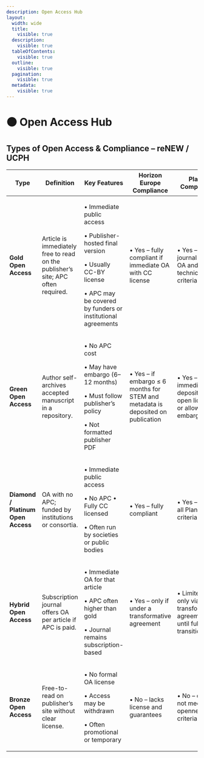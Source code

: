 ```yaml
---
description: Open Access Hub
layout:
  width: wide
  title:
    visible: true
  description:
    visible: true
  tableOfContents:
    visible: true
  outline:
    visible: true
  pagination:
    visible: true
  metadata:
    visible: true
---
```


# 🟠 Open Access Hub

## Types of Open Access & Compliance – reNEW / UCPH&#x20;

<table><thead><tr><th width="102">Type</th><th width="123">Definition</th><th width="162">Key Features</th><th width="226">Horizon Europe Compliance</th><th width="151">Plan S Compliance</th><th>UCPH Policy Alignment</th></tr></thead><tbody><tr><td><strong>Gold Open Access</strong></td><td>Article is immediately free to read on the publisher’s site; APC often required.</td><td><p>• Immediate public access </p><p>• Publisher-hosted final version </p><p>• Usually CC-BY license </p><p>• APC may be covered by funders or institutional agreements</p></td><td>• Yes – fully compliant if immediate OA with CC license</td><td>• Yes – if journal is fully OA and meets technical criteria</td><td>• Yes – supported; UCPH may cover APC via agreements</td></tr><tr><td><strong>Green Open Access</strong></td><td>Author self-archives accepted manuscript in a repository.</td><td><p>• No APC cost </p><p>• May have embargo (6–12 months) </p><p>• Must follow publisher’s policy</p><p>• Not formatted publisher PDF</p></td><td>• Yes – if embargo ≤ 6 months for STEM and metadata is deposited on publication</td><td>• Yes – if immediate deposit with open license or allowable embargo</td><td>• Yes – CURIS repository available for deposit</td></tr><tr><td><strong>Diamond / Platinum Open Access</strong></td><td>OA with no APC; funded by institutions or consortia.</td><td><p>• Immediate public access </p><p>• No APC • Fully CC licensed </p><p>• Often run by societies or public bodies</p></td><td>• Yes – fully compliant</td><td>• Yes – meets all Plan S criteria</td><td>• Yes – encouraged as equitable OA model</td></tr><tr><td><strong>Hybrid Open Access</strong></td><td>Subscription journal offers OA per article if APC is paid.</td><td><p>• Immediate OA for that article </p><p>• APC often higher than gold </p><p>• Journal remains subscription-based</p></td><td>• Yes – only if under a transformative agreement</td><td>• Limited – only via transformative agreements until full OA transition</td><td>• Conditional – allowed if covered by UCPH transformative deal</td></tr><tr><td><strong>Bronze Open Access</strong></td><td>Free-to-read on publisher’s site without clear license.</td><td><p>• No formal OA license </p><p>• Access may be withdrawn </p><p>• Often promotional or temporary</p></td><td>• No – lacks license and guarantees</td><td>• No – does not meet openness criteria</td><td>• No – not considered compliant or sustainable</td></tr></tbody></table>

